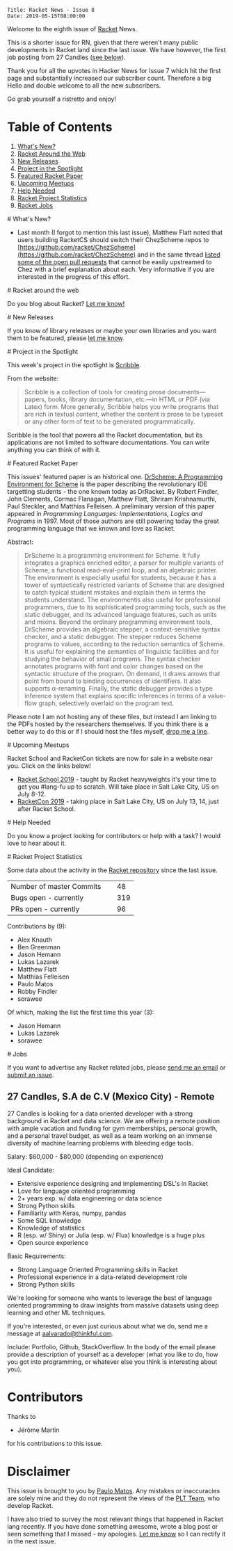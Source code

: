     Title: Racket News - Issue 8
    Date: 2019-05-15T08:00:00

Welcome to the eighth issue of [Racket](https://www.racket-lang.org) News. 

This is a shorter issue for RN, given that there weren't many public developments in Racket land since the last issue. 
We have however, the first job posting from 27 Candles ([see below](#jobs)). 

Thank you for all the upvotes in Hacker News for Issue 7 which hit the first page and substantially increased our subscriber count.
Therefore a big Hello and double welcome to all the new subscribers.

Go grab yourself a ristretto and enjoy! 

# Table of Contents

1. [What's New?](#whatsnew)
2. [Racket Around the Web](#aroundtheweb)
3. [New Releases](#newreleases)
4. [Project in the Spotlight](#spotlight)
5. [Featured Racket Paper](#featuredpaper)
6. [Upcoming Meetups](#meetups)
7. [Help Needed](#helpneeded)
8. [Racket Project Statistics](#stats)
9. [Racket Jobs](#jobs)

<div id='whatsnew'/>
# What's New?

* Last month (I forgot to mention this last issue), Matthew Flatt noted that users building RacketCS should switch their ChezScheme repos to [https://github.com/racket/ChezScheme](https://github.com/racket/ChezScheme) and in the same thread [listed some of the open pull requests](https://groups.google.com/d/msg/racket-dev/1cgE5Y10xvc/TkWDeXvSCgAJ) that cannot be easily upstreamed to Chez with a brief explanation about each. Very informative if you are interested in the progress of this effort.

<div id='aroundtheweb'/>
# Racket around the web

Do you blog about Racket? [Let me know!](mailto:pmatos@linki.tools)

<div id='newreleases'/>
# New Releases

If you know of library releases or maybe your own libraries and you want them to be featured, please [let me know](mailto:pmatos@linki.tools).

<div id='spotlight'/>
# Project in the Spotlight

This week's project in the spotlight is [Scribble](https://docs.racket-lang.org/scribble/index.html).

From the website:

> Scribble is a collection of tools for creating prose documents—papers, books, library documentation, etc.—in HTML or PDF (via Latex) form. More generally, Scribble helps you write programs that are rich in textual content, whether the content is prose to be typeset or any other form of text to be generated programmatically.

Scribble is the tool that powers all the Racket documentation, but its applications are not limited to software documentations. You can write anything you can think of with it. 

<div id='featuredpaper'/>
# Featured Racket Paper

This issues' featured paper is an historical one. [DrScheme: A Programming Environment for Scheme](https://users.soe.ucsc.edu/~cormac/papers/jfp01.pdf) is the paper describing the revolutionary IDE targetting students - the one known today as DrRacket. By Robert Findler, John Clements, Cormac Flanagan, Matthew Flatt, Shriram Krishnamurthi, Paul Steckler, and Matthias Felleisen. A preliminary version of this paper appeared in _Programming Languages: Implementations, Logics and Programs_ in 1997. Most of those authors are still powering today the great programming language that we known and love as Racket.

Abstract:

> DrScheme is a programming environment for Scheme. It fully integrates a graphics enriched editor, a parser for multiple variants of Scheme, a functional read-eval-print loop, and an algebraic printer. The environment is especially useful for students, because it has a tower of syntactically restricted variants of Scheme that are designed to catch typical student mistakes and explain them in terms the students understand. The environmentis also useful for professional programmers, due to its sophisticated programming tools, such as the static debugger, and its advanced language features, such as units and mixins. Beyond the ordinary programming environment tools, DrScheme provides an algebraic stepper, a context-sensitive syntax checker, and a static debugger. The stepper reduces Scheme programs to values, according to the reduction semantics of Scheme. It is useful for explaining the semantics of linguistic facilities and for studying the behavior of small programs. The syntax checker annotates programs with font and color changes based on the syntactic structure of the program. On demand, it draws arrows that point from bound to binding occurrences of identifiers. It also supports α-renaming. Finally, the static debugger provides a type inference system that explains specific inferences in terms of a value-flow graph, selectively overlaid on the program text.

Please note I am not hosting any of these files, but instead I am linking to the PDFs hosted by the researchers themselves. If you think there is a better way to do this or if I should host the files myself, [drop me a line](mailto:pmatos@linki.tools).

<div id='meetups'/>
# Upcoming Meetups

Racket School and RacketCon tickets are now for sale in a website near you. Click on the links below!

* [Racket School 2019](https://school.racket-lang.org/) - taught by Racket heavyweights it's your time to get you #lang-fu up to scratch. Will take place in Salt Lake City, US on July 8-12.
* [RacketCon 2019](https://con.racket-lang.org/) - taking place in Salt Lake City, US on July 13, 14, just after Racket School.

<div id='helpneeded'/>
# Help Needed

Do you know a project looking for contributors or help with a task? I would love to hear about it.

<div id='stats'/>
# Racket Project Statistics

Some data about the activity in the [Racket repository](https://github.com/racket/racket) since the last issue.

<table>
<tr><td>Number of master Commits</td><td>&nbsp;</td>   <td>48</td></tr>
<tr><td>Bugs open - currently</td><td>&nbsp;</td>      <td>319</td></tr>
<tr><td>PRs open - currently</td><td>&nbsp;</td>       <td>96</td></tr>
</table>

Contributions by (9):

* Alex Knauth
* Ben Greenman
* Jason Hemann
* Lukas Lazarek
* Matthew Flatt
* Matthias Felleisen
* Paulo Matos
* Robby Findler
* sorawee

Of which, making the list the first time this year (3):

* Jason Hemann
* Lukas Lazarek
* sorawee

<div id='jobs'/>
# Jobs

If you want to advertise any Racket related jobs, please [send me an email](mailto:pmatos@linki.tools) or [submit an issue](https://github.com/racket-news/racket-news.github.io-src/issues).

## 27 Candles, S.A de C.V (Mexico City) - Remote

27 Candles is looking for a data oriented developer with a strong background in Racket and data science. We are offering a remote position with ample vacation and funding for gym memberships, personal growth, and a personal travel budget, as well as a team working on an immense diversity of machine learning problems with bleeding edge tools.

Salary: $60,000 - $80,000 (depending on experience)

Ideal Candidate:
* Extensive experience designing and implementing DSL's in Racket
* Love for language oriented programming
* 2+ years exp. w/ data engineering or data science
* Strong Python skills
* Familiarity with Keras, numpy, pandas
* Some SQL knowledge
* Knowledge of statistics
* R (esp. w/ Shiny) or Julia (esp. w/ Flux) knowledge is a huge plus
* Open source experience

Basic Requirements:
* Strong Language Oriented Programming skills in Racket
* Professional experience in a data-related development role
* Strong Python skills

We're looking for someone who wants to leverage the best of language oriented programming to draw insights from massive datasets using deep learning and other ML techniques.

If you're interested, or even just curious about what we do, send me a message at [aalvarado@thinkful.com](mailto:aalvarado@thinkful.com). 

Include: Portfolio, Github, StackOverflow. In the body of the email please provide a description of yourself as a developer (what you like to do, how you got into programming, or whatever else you think is interesting about you).

# Contributors

Thanks to 

* Jérôme Martin

for his contributions to this issue.

# Disclaimer

This issue is brought to you by [Paulo Matos](mailto:pmatos@linki.tools). Any mistakes or inaccuracies are solely mine and
they do not represent the views of the [PLT Team](http://www.racket-lang.org/team.html), who develop Racket.

I have also tried to survey the most relevant things that happened in Racket lang recently. If you have done something awesome, wrote a blog post or seen something that I missed - my apologies. [Let me know](mailto:pmatos@linki.tools) so I can rectify it in the next issue.

